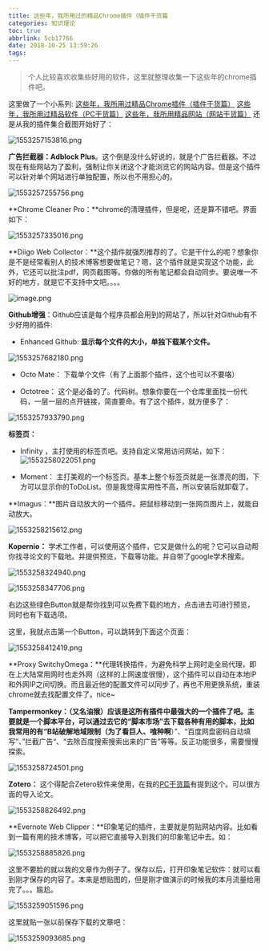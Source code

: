 ```yaml
---
title: 这些年，我所用过的精品Chrome插件（插件干货篇
categories: 知识理论
toc: true
abbrlink: 5cb17766
date: 2018-10-25 13:59:26
tags:
---
```


> 个人比较喜欢收集些好用的软件，这里就整理收集一下这些年的chrome插件吧。

这里做了一个小系列:
[这些年，我所用过精品Chrome插件（插件干货篇）](https://www.ravenxrz.ink/archives/over-the-years-ive-used-the-premium-chrome-plugins.html)
[这些年，我所用过精品软件（PC干货篇）](https://www.ravenxrz.ink/archives/over-the-years-i-have-used-the-best-software-pc-dry-chapter.html)
[这些年，我所用精品网站（网站干货篇）](https://www.ravenxrz.ink/archives/over-the-years-ive-used-top-quality-websites-dry-articles.html)
还是从我的插件集合截图开始好了：
<!-- more -->
![1553257153816.png](https://pic2.superbed.cn/item/5cfbb550451253d178d9c265.png)

**广告拦截器：Adblock Plus**。这个倒是没什么好说的，就是个广告拦截器。不过现在有些网站为了盈利，强制让你关闭这个才能浏览它的网站内容。但是这个插件可以针对单个网站进行单独配置，所以也不用担心的。

![1553257255756.png](https://pic1.superbed.cn/item/5cfbb552451253d178d9c2a0.png)

**Chrome Cleaner Pro：**chrome的清理插件，但是呢，还是算不错吧。界面如下：

![1553257335016.png](https://pic1.superbed.cn/item/5cfbb553451253d178d9c2d0.png)


**Diigo Web Collector：**这个插件就强烈推荐的了。它是干什么的呢？想象你是不是经常看别人的技术博客想要做笔记？嗯，这个插件就是实现这个功能，此外，它还可以批注pdf，网页截图等。你做的所有笔记都会自动同步。要说唯一不好的地方，就是它不支持中文吧。。。。

![image.png](https://pic2.superbed.cn/item/5cfbb55b451253d178d9c358.png)


**Github增强**：Github应该是每个程序员都会用到的网站了，所以针对Github有不少好用的插件:

- Enhanced Github: **显示每个文件的大小，单独下载某个文件。**

![1553257682180.png](https://pic.superbed.cn/item/5cfbb55c451253d178d9c38f.png)

- Octo Mate： 下载单个文件（有了上面那个插件，这个也可以不要咯）

- Octotree： 这个是必备的了。代码树。想象你要在一个仓库里面找一份代码，一层一层的点开链接，简直要命。有了这个插件，就方便多了：

![1553257933790.png](https://pic.superbed.cn/item/5cfbb55e451253d178d9c3c0.png)

**标签页：**

- Infinity ，主打使用的标签页吧。支持自定义常用访问网站，如下：
![1553258022051.png](https://pic2.superbed.cn/item/5cfbb565451253d178d9c44b.png)

- Moment： 主打美观的一个标签页。基本上整个标签页就是一张漂亮的图，下方可以显示你的ToDoList。但是我觉得实用性不高，所以安装后就卸载了。

**Imagus：**图片自动放大的一个插件。把鼠标移动到一张网页图片上，就能自动放大。

![1553258215612.png](https://pic2.superbed.cn/item/5cfbb567451253d178d9c47f.png)

**Kopernio：** 学术工作者，可以使用这个插件，它又是做什么的呢？它可以自动帮你找寻论文的下载地。并提供预览，下载等功能。并自带了google学术搜索。

![1553258324940.png](https://pic3.superbed.cn/item/5cfbb569451253d178d9c4ba.png)

![1553258347706.png](https://pic2.superbed.cn/item/5cfbb570451253d178d9c537.png)

右边这些绿色Button就是帮你找到可以免费下载的地方，点击进去可进行预览，同时也有下载选项。

这里，我就点击第一个Button，可以跳转到下面这个页面：

![1553258412419.png](https://pic1.superbed.cn/item/5cfbb571451253d178d9c569.png)

**Proxy SwitchyOmega：**代理转换插件，为避免科学上网时走全局代理，即在上大陆常用网时也走外网（这样的上网速度很慢），这个插件可以自动在本地IP和外网IP之间切换。而且最近他的配置文件可以同步了，再也不用更换系统，重装chrome就去找配置文件了。nice~

**Tampermonkey：（又名油猴）**应该是这所有插件中最强大的一个插件了吧。主要就是一个脚本平台，可以通过去它的“脚本市场”去下载各种有用的脚本，比如我常用的有“B站破解地域限制（为了**看巨人、喰种啊**）”、“百度网盘密码自动填写”、”拦截广告“、“去除百度搜索搜索出来的广告”等等。反正功能很多，需要慢慢探索。

![1553258724501.png](https://pic2.superbed.cn/item/5cfbb573451253d178d9c5ab.png)

**Zotero：** 这个得配合Zetero软件来使用，在我的[PC干货篇](https://www.jianshu.com/p/c8eb717e8bc0)有提到这个。可以很方面的导入论文。

![1553258826492.png](https://pic3.superbed.cn/item/5cfbb57a451253d178d9c644.png)

**Evernote Web Clipper：**印象笔记的插件，主要就是剪贴网站内容。比如看到一篇有用的技术博客，可以把它直接导入到我们的印象笔记中去。如：

![1553258885826.png](https://pic.superbed.cn/item/5cfbb57b451253d178d9c67c.png)

这里不要脸的就以我的文章作为例子了。保存以后，打开印象笔记软件：就可以看到刚才保存的内容了。本来是想贴图的，但是刚才做演示的时候我的本月流量给用完了。。。尴尬。

![1553259051596.png](https://pic.superbed.cn/item/5cfbb57f451253d178d9c6c9.png)

这里就贴一张以前保存下载的文章吧：

![1553259093685.png](https://pic1.superbed.cn/item/5cfbb582451253d178d9c70f.png)


